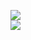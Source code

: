 [![](https://img.shields.io/badge/Made%20With-Github%20Spray-lightgrey.svg?style=for-the-badge&logo=github)](https://github.com/Annihil/github-spray#24751)  
[![](https://i.imgur.com/2DrTn0Z.gif)](https://github.com/Annihil/github-spray)